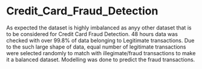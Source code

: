 # Credit_Card_Fraud_Detection

As expected the dataset is highly imbalanced as anyy other dataset that is to be considered for Credit Card Fraud Detection. 
48 hours data was checked with over 99.8% of data belonging to Legitimate transactions.
Due to the such large shape of data, equal number of legitimate transactions were selected randomly to match with illegimate/fraud transactions to make it a balanced dataset.
Modelling was done to predict the fraud transactions.
